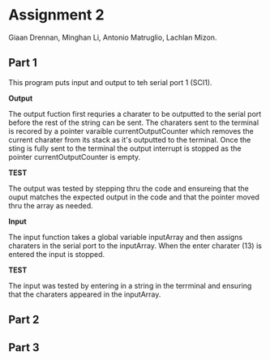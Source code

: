 # Assignment 2 

Giaan Drennan, Minghan Li, Antonio Matruglio, Lachlan Mizon.

## Part 1

This program puts input and output to teh serial port 1 (SCI1).

**Output**

The output fuction first requries a charater to be outputted to the serial port before the rest of the string can be sent. The charaters sent to the terminal is recored by a pointer varaible currentOutputCounter which removes the current charater from its stack as it's outputted to the terminal. Once the sting is fully sent to the terminal the output interrupt is stopped as the pointer currentOutputCounter is empty. 

**TEST**

The output was tested by stepping thru the code and ensureing that the ouput matches the expected output in the code and that the pointer moved thru the array as needed. 

**Input**

The input function takes a global variable inputArray and then assigns charaters in the serial port to the inputArray. When the enter charater (13) is entered the input is stopped.

**TEST**

The input was tested by entering in a string in the terrminal and ensuring that the charaters appeared in the inputArray.  

## Part 2
## Part 3 
